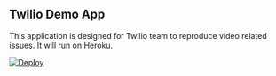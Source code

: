 Twilio Demo App
------------------

This application is designed for Twilio team to reproduce video related issues. It will run on Heroku.

<a href="https://heroku.com/deploy">
  <img src="https://www.herokucdn.com/deploy/button.svg" alt="Deploy">
</a>
